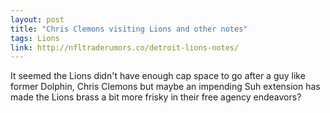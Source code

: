 ```yaml
---
layout: post
title: "Chris Clemons visiting Lions and other notes"
tags: Lions
link: http://nfltraderumors.co/detroit-lions-notes/
---
```


It seemed the Lions didn't have enough cap space to go after a guy like former Dolphin, Chris Clemons but maybe an impending Suh extension has made the Lions brass a bit more frisky in their free agency endeavors?
